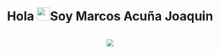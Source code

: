 <h1 align="center">Hola <img src="https://raw.githubusercontent.com/iampavangandhi/iampavangandhi/master/gifs/Hi.gif" width="30px">Soy Marcos Acuña Joaquin</h1>
 <p align="center"><br/>
   <a href="https://www.linkedin.com/in/marcosjoaquindev/">
    <img src="https://img.shields.io/badge/linkedin-marcosjoaquin">
  </a>
  
